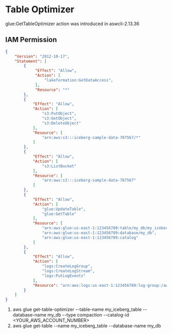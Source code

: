 # Table Optimizer

glue:GetTableOptimizer action was introduced in aswcli-2.13.36

## IAM Permission

```json
{
    "Version": "2012-10-17",
    "Statement": [
        {
             "Effect": "Allow",
             "Action": [
                 "lakeformation:GetDataAccess",
             ],
             "Resource": "*"
        },
        {
            "Effect": "Allow",
            "Action": [
                "s3:PutObject",
                "s3:GetObject",
                "s3:DeleteObject"
            ],
            "Resource": [
                "arn:aws:s3:::iceberg-sample-data-787567/*"
            ]
        },
        {
            "Effect": "Allow",
            "Action": [
                "s3:ListBucket"
            ],
            "Resource": [
                "arn:aws:s3:::iceberg-sample-data-787567"
            ]
        },
        {
            "Effect": "Allow",
            "Action": [
                "glue:UpdateTable",
                "glue:GetTable"
            ],
            "Resource": [
                "arn:aws:glue:us-east-1:123456789:table/my_db/my_iceberg_table",
                "arn:aws:glue:us-east-1:123456789:database/my_db",
                "arn:aws:glue:us-east-1:123456789:catalog"
            ]
        },
        {
            "Effect": "Allow",
            "Action": [
                "logs:CreateLogGroup",
                "logs:CreateLogStream",
                "logs:PutLogEvents"
            ],
            "Resource": "arn:aws:logs:us-east-1:123456789:log-group:/aws-glue/iceberg-compaction/logs:*"
        }
    ]
}
```

1. aws glue get-table-optimizer --table-name my_iceberg_table --database-name my_db --type compaction  --catalog-id <YOUR_AWS_ACCOUNT_NUMBER>
2. aws glue get-table --name my_iceberg_table --database-name my_db
